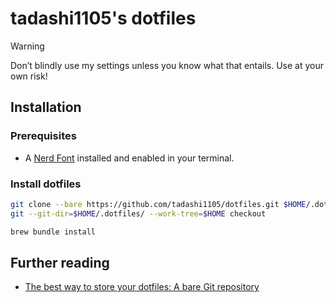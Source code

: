 # tadashi1105's dotfiles

> [!WARNING]
> Don’t blindly use my settings unless you know what that entails. Use at your own risk!

## Installation

### Prerequisites

- A [Nerd Font](https://www.nerdfonts.com/) installed and enabled in your terminal.

### Install dotfiles

```sh
git clone --bare https://github.com/tadashi1105/dotfiles.git $HOME/.dotfiles
git --git-dir=$HOME/.dotfiles/ --work-tree=$HOME checkout
```

```sh
brew bundle install
```

## Further reading

- [The best way to store your dotfiles: A bare Git repository](https://www.atlassian.com/git/tutorials/dotfiles)
